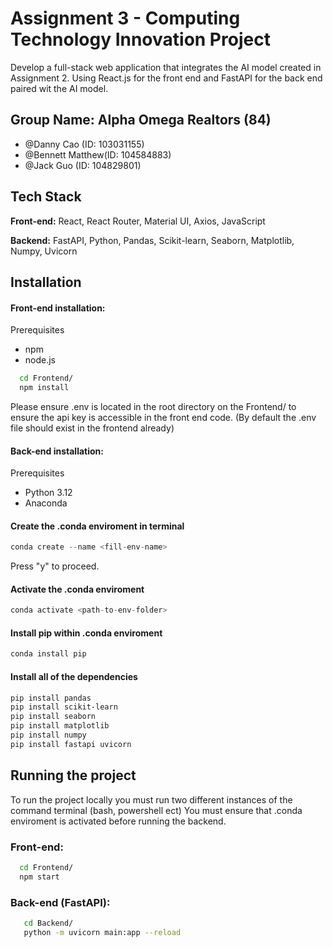 
# Assignment 3 - Computing Technology Innovation Project

Develop a full-stack web application that integrates the AI model created in Assignment 2. Using React.js for the front end and FastAPI for the back end paired wit the AI model.


## Group Name: Alpha Omega Realtors (84)

- @Danny Cao (ID: 103031155)
- @Bennett Matthew(ID: 104584883)
- @Jack Guo (ID: 104829801)


## Tech Stack

**Front-end:** React, React Router, Material UI, Axios, JavaScript

**Backend:** FastAPI, Python, Pandas, Scikit-learn, Seaborn, Matplotlib, Numpy, Uvicorn


## Installation

#### Front-end installation:
Prerequisites
- npm
- node.js

```bash
  cd Frontend/
  npm install
```
Please ensure .env is located in the root directory on the Frontend/ to ensure the api key is accessible in the front end code. (By default the .env file should exist in the frontend already)

#### Back-end installation:

Prerequisites
- Python 3.12
- Anaconda

#### Create the .conda enviroment in terminal
```python
conda create --name <fill-env-name>
```
Press "y" to proceed. 

#### Activate the .conda enviroment
```python
conda activate <path-to-env-folder>
```

#### Install pip within .conda enviroment
```python
conda install pip
```

#### Install all of the dependencies
```bash
pip install pandas
pip install scikit-learn
pip install seaborn
pip install matplotlib
pip install numpy
pip install fastapi uvicorn
```

## Running the project 
To run the project locally you must run two different instances of the command terminal (bash, powershell ect)
You must ensure that .conda enviroment is activated before running the backend.

### Front-end:
```bash
  cd Frontend/
  npm start
```

### Back-end (FastAPI):
```bash
   cd Backend/
   python -m uvicorn main:app --reload
```
